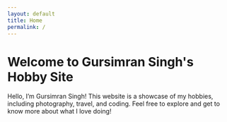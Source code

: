 ```yaml
---
layout: default
title: Home
permalink: /
---
```

# Welcome to Gursimran Singh's Hobby Site

Hello, I’m Gursimran Singh! This website is a showcase of my hobbies, including photography, travel, and coding. Feel free to explore and get to know more about what I love doing!
